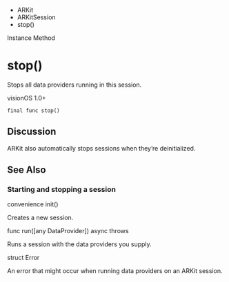 

- ARKit
- ARKitSession
-  stop() 

Instance Method

# stop()

Stops all data providers running in this session.

visionOS 1.0+

``` source
final func stop()
```

## Discussion

ARKit also automatically stops sessions when they’re deinitialized.

## See Also

### Starting and stopping a session

convenience init()

Creates a new session.

func run([any DataProvider]) async throws

Runs a session with the data providers you supply.

struct Error

An error that might occur when running data providers on an ARKit session.

